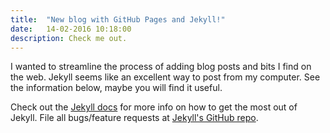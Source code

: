 ```yaml
---
title:  "New blog with GitHub Pages and Jekyll!"
date:   14-02-2016 10:18:00
description: Check me out.
---
```


I wanted to streamline the process of adding blog posts and bits I find on the web. Jekyll seems like an excellent way to post from my computer. See the information below, maybe you will find it useful.

Check out the [Jekyll docs][jekyll] for more info on how to get the most out of Jekyll. File all bugs/feature requests at [Jekyll's GitHub repo][jekyll-gh].

[jekyll-gh]: https://github.com/mojombo/jekyll
[jekyll]:    http://jekyllrb.com
